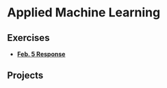 # Applied Machine Learning

## Exercises
- **[Feb. 5 Response](https://natallzl.github.io/data310/Feb5Response.html)**

## Projects

